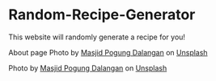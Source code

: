 # Random-Recipe-Generator
This website will randomly generate a recipe for you!


About page Photo by <a href="https://unsplash.com/@masjidmpd?utm_content=creditCopyText&utm_medium=referral&utm_source=unsplash">Masjid Pogung Dalangan</a> on <a href="https://unsplash.com/photos/black-and-gold-book-on-brown-wooden-seat-pEHjWZFhyN8?utm_content=creditCopyText&utm_medium=referral&utm_source=unsplash">Unsplash</a>

Photo by <a href="https://unsplash.com/@masjidmpd?utm_content=creditCopyText&utm_medium=referral&utm_source=unsplash">Masjid Pogung Dalangan</a> on <a href="https://unsplash.com/photos/a-wooden-bowl-filled-with-dates-sitting-on-top-of-a-table-Ae6qKztd0Xw?utm_content=creditCopyText&utm_medium=referral&utm_source=unsplash">Unsplash</a>
  
  
  
  
